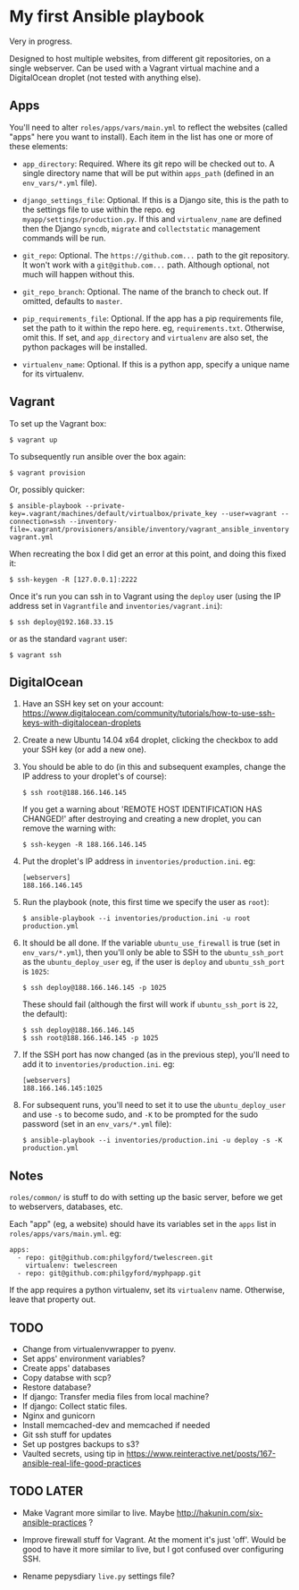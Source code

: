 # My first Ansible playbook

Very in progress.

Designed to host multiple websites, from different git repositories, on a single webserver. Can be used with a Vagrant virtual machine and a DigitalOcean droplet (not tested with anything else).


## Apps

You'll need to alter `roles/apps/vars/main.yml` to reflect the websites (called "apps" here you want to install). Each item in the list has one or more of these elements:

* `app_directory`: Required. Where its git repo will be checked out to. A single directory name that will be put within `apps_path` (defined in an `env_vars/*.yml` file).

* `django_settings_file`: Optional. If this is a Django site, this is the path to the settings file to use within the repo. eg `myapp/settings/production.py`. If this and `virtualenv_name` are defined then the Django `syncdb`, `migrate` and `collectstatic` management commands will be run.

* `git_repo`: Optional. The `https://github.com...` path to the git repository. It won't work with a `git@github.com...` path. Although optional, not much will happen without this.

* `git_repo_branch`: Optional. The name of the branch to check out. If omitted, defaults to `master`.

* `pip_requirements_file`: Optional. If the app has a pip requirements file, set the path to it within the repo here. eg, `requirements.txt`. Otherwise, omit this. If set, and `app_directory` and `virtualenv` are also set, the python packages will be installed.

* `virtualenv_name`: Optional. If this is a python app, specify a unique name for its virtualenv.


## Vagrant

To set up the Vagrant box:

	$ vagrant up

To subsequently run ansible over the box again:

	$ vagrant provision

Or, possibly quicker:

	$ ansible-playbook --private-key=.vagrant/machines/default/virtualbox/private_key --user=vagrant --connection=ssh --inventory-file=.vagrant/provisioners/ansible/inventory/vagrant_ansible_inventory vagrant.yml

When recreating the box I did get an error at this point, and doing this fixed it:

	$ ssh-keygen -R [127.0.0.1]:2222

Once it's run you can ssh in to Vagrant using the `deploy` user (using the IP address set in `Vagrantfile` and `inventories/vagrant.ini`):

	$ ssh deploy@192.168.33.15

or as the standard `vagrant` user:

	$ vagrant ssh


## DigitalOcean

1. Have an SSH key set on your account: https://www.digitalocean.com/community/tutorials/how-to-use-ssh-keys-with-digitalocean-droplets

2. Create a new Ubuntu 14.04 x64 droplet, clicking the checkbox to add your SSH key (or add a new one).

3. You should be able to do (in this and subsequent examples, change the IP address to your droplet's of course):

	```
	$ ssh root@188.166.146.145
	```

	If you get a warning about 'REMOTE HOST IDENTIFICATION HAS CHANGED!' after destroying and creating a new droplet, you can remove the warning with:

	```
	$ ssh-keygen -R 188.166.146.145
	```

4. Put the droplet's IP address in `inventories/production.ini`. eg:

	```
	[webservers]
	188.166.146.145
	```

5. Run the playbook (note, this first time we specify the user as `root`):

	```
	$ ansible-playbook --i inventories/production.ini -u root production.yml
	```

6. It should be all done. If the variable `ubuntu_use_firewall` is true (set in `env_vars/*.yml`), then you'll only be able to SSH to the `ubuntu_ssh_port` as the `ubuntu_deploy_user` eg, if the user is `deploy` and `ubuntu_ssh_port` is `1025`:

	```
	$ ssh deploy@188.166.146.145 -p 1025
	```

	These should fail (although the first will work if `ubuntu_ssh_port` is `22`, the default):

	```
	$ ssh deploy@188.166.146.145
	$ ssh root@188.166.146.145 -p 1025
	```

7. If the SSH port has now changed (as in the previous step), you'll need to add it to `inventories/production.ini`. eg:

	```
	[webservers]
	188.166.146.145:1025
	```

8. For subsequent runs, you'll need to set it to use the `ubuntu_deploy_user` and use `-s` to become sudo, and `-K` to be prompted for the sudo password (set in an `env_vars/*.yml` file):

	```
	$ ansible-playbook --i inventories/production.ini -u deploy -s -K production.yml
	```


## Notes

`roles/common/` is stuff to do with setting up the basic server, before we
get to webservers, databases, etc.

Each "app" (eg, a website) should have its variables set in the `apps` list in `roles/apps/vars/main.yml`. eg:

	apps:
	  - repo: git@github.com:philgyford/twelescreen.git
	    virtualenv: twelescreen
	  - repo: git@github.com:philgyford/myphpapp.git

If the app requires a python virtualenv, set its `virtualenv` name. Otherwise, leave that property out.

## TODO

* Change from virtualenvwrapper to pyenv.
* Set apps' environment variables?
* Create apps' databases
* Copy databse with scp?
* Restore database?
* If django: Transfer media files from local machine?
* If django: Collect static files.
* Nginx and gunicorn
* Install memcached-dev and memcached if needed
* Git ssh stuff for updates
* Set up postgres backups to s3?
* Vaulted secrets, using tip in https://www.reinteractive.net/posts/167-ansible-real-life-good-practices


## TODO LATER

* Make Vagrant more similar to live. Maybe http://hakunin.com/six-ansible-practices ?

* Improve firewall stuff for Vagrant. At the moment it's just 'off'. Would be good to have it more similar to live, but I got confused over configuring SSH.

* Rename pepysdiary `live.py` settings file?
